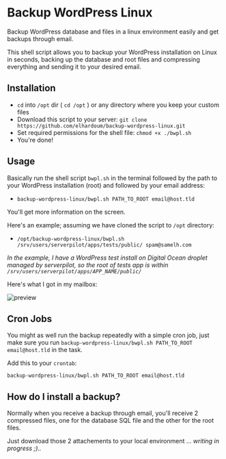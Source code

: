 # Backup WordPress Linux
Backup WordPress database and files in a linux environment easily and get backups through email.

This shell script allows you to backup your WordPress installation on Linux in seconds, backing up the database and root files and compressing everything and sending it to your desired email.

## Installation

- `cd` into `/opt` dir ( `cd /opt` ) or any directory where you keep your custom files 
- Download this script to your server: `git clone https://github.com/elhardoum/backup-wordpress-linux.git`
- Set required permissions for the shell file: `chmod +x ./bwpl.sh`
- You're done!

## Usage

Basically run the shell script `bwpl.sh` in the terminal followed by the path to your WordPress installation (root) and followed by your email address:

- `backup-wordpress-linux/bwpl.sh PATH_TO_ROOT email@host.tld`

You'll get more information on the screen.

Here's an example; assuming we have cloned the script to `/opt` directory:

- `/opt/backup-wordpress-linux/bwpl.sh /srv/users/serverpilot/apps/tests/public/ spam@samelh.com`

_In the example, I have a WordPress test install on Digital Ocean droplet managed by serverpilot, so the root of tests app is within `/srv/users/serverpilot/apps/APP_NAME/public/`_

Here's what I got in my mailbox:

<img src="http://i.imgur.com/u7nV0h9.png" alt="preview" />

## Cron Jobs

You might as well run the backup repeatedly with a simple cron job, just make sure you run `backup-wordpress-linux/bwpl.sh PATH_TO_ROOT email@host.tld` in the task.

Add this to your `crontab`:

`backup-wordpress-linux/bwpl.sh PATH_TO_ROOT email@host.tld`

## How do I install a backup?

Normally when you receive a backup through email, you'll receive 2 compressed files, one for the database SQL file and the other for the root files.

Just download those 2 attachements to your local environment ... _writing in progress ;).._
